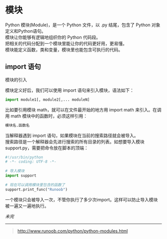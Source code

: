 <!-- Module.md --- 
;; 
;; Description: 
;; Author: Hongyi Wu(吴鸿毅)
;; Email: wuhongyi@qq.com 
;; Created: 二 6月 20 22:26:10 2017 (+0800)
;; Last-Updated: 三 6月 21 22:31:59 2017 (+0800)
;;           By: Hongyi Wu(吴鸿毅)
;;     Update #: 2
;; URL: http://wuhongyi.cn -->

# 模块

Python 模块(Module)，是一个 Python 文件，以 .py 结尾，包含了 Python 对象定义和Python语句。  
模块让你能够有逻辑地组织你的 Python 代码段。  
把相关的代码分配到一个模块里能让你的代码更好用，更易懂。  
模块能定义函数，类和变量，模块里也能包含可执行的代码。  


## import 语句

模块的引入

模块定义好后，我们可以使用 import 语句来引入模块，语法如下：
```python
import module1[, module2[,... moduleN]
```
比如要引用模块 math，就可以在文件最开始的地方用 import math 来引入。在调用 math 模块中的函数时，必须这样引用：
```python
模块名.函数名
```
当解释器遇到 import 语句，如果模块在当前的搜索路径就会被导入。  
搜索路径是一个解释器会先进行搜索的所有目录的列表。如想要导入模块 support.py，需要把命令放在脚本的顶端：
```python
#!/usr/bin/python
# -*- coding: UTF-8 -*-
 
# 导入模块
import support
 
# 现在可以调用模块里包含的函数了
support.print_func("Runoob")
```

一个模块只会被导入一次，不管你执行了多少次import。这样可以防止导入模块被一遍又一遍地执行。





*未完*





























----

> http://www.runoob.com/python/python-modules.html

<!-- Module.md ends here -->
